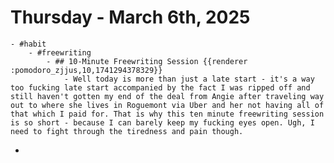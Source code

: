 # Thursday - March 6th, 2025
	- #habit
		- #freewriting
			- ## 10-Minute Freewriting Session {{renderer :pomodoro_zjjus,10,1741294378329}}
				- Well today is more than just a late start - it's a way too fucking late start accompanied by the fact I was ripped off and still haven't gotten my end of the deal from Angie after traveling way out to where she lives in Roguemont via Uber and her not having all of that which I paid for. That is why this ten minute freewriting session is so short - because I can barely keep my fucking eyes open. Ugh, I need to fight through the tiredness and pain though.
-